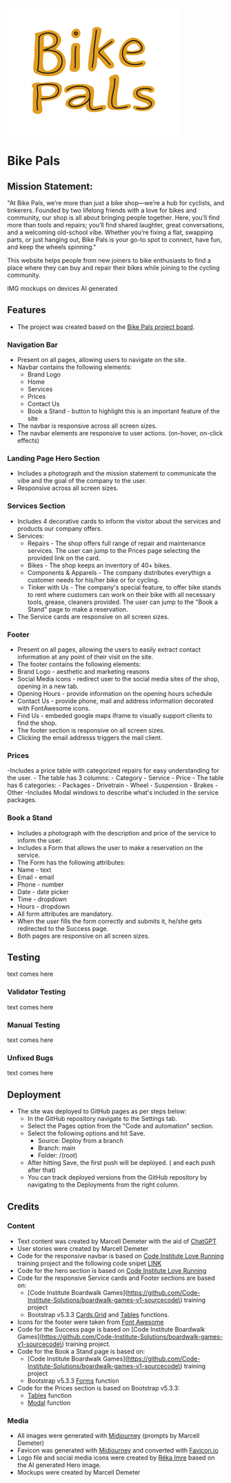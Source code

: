 <img src="assets/images/logo/bikepals_logo_2.svg" alt="Bike Pals brand logo" width="400" height="300">

# Bike Pals

## Mission Statement:
"At Bike Pals, we’re more than just a bike shop—we’re a hub for cyclists,  and tinkerers. Founded by two lifelong friends with a love for bikes and community, our shop is all about bringing people together. Here, you’ll find more than tools and repairs; you’ll find shared laughter, great conversations, and a welcoming old-school vibe. Whether you’re fixing a flat, swapping parts, or just hanging out, Bike Pals is your go-to spot to connect, have fun, and keep the wheels spinning."

This website helps people from new joiners to bike enthusiasts to find a place where they can buy and repair their bikes while joining to the cycling community. 

IMG mockups on devices AI generated

## Features

- The project was created based on the [Bike Pals project board](https://github.com/users/demetermarcell/projects/3).

### Navigation Bar
- Present on all pages, allowing users to navigate on the site.
- Navbar contains the following elements:
    - Brand Logo
    - Home
    - Services
    - Prices
    - Contact Us
    - Book a Stand - button to highlight this is an important feature of the site
- The navbar is responsive across all screen sizes.
- The navbar elements are responsive to user actions. (on-hover, on-click effects)

### Landing Page Hero Section
- Includes a photograph and the mission statement to communicate the vibe and the goal of the company to the user.
- Responsive across all screen sizes. 

### Services Section
- Includes 4 decorative cards to inform the visitor about the services and products our company offers.
- Services:
    - Repairs - The shop offers full range of repair and maintenance services. The user can jump to the Prices page selecting the provided link on the card. 
    - Bikes - The shop keeps an inventory of 40+ bikes.
    - Components & Apparels - The company distributes everythign a customer needs for his/her bike or for cycling.
    - Tinker with Us - The company's special feature, to offer bike stands to rent where customers can work on their bike with all necessary tools, grease, cleaners provided. The user can jump to the "Book a Stand" page to make a reservation.
- The Service cards are responsive on all screen sizes.
### Footer
- Present on all pages, allowing the users to easily extract contact information at any point of their visit on the site.
- The footer contains the following elements:
 - Brand Logo - aesthetic and marketing reasons
 - Social Media icons - redirect user to the social media sites of the shop, opening in a new tab.
 - Opening Hours - provide information on the opening hours schedule
 - Contact Us - provide phone, mail and address information decorated with FontAwesome icons.
 - Find Us - embeded google maps iframe to visually support clients to find the shop.
- The footer section is responsive on all screen sizes.
- Clicking the email addresss triggers the mail client.

### Prices
-Includes a price table with categorized repairs for easy understanding for the user.
    - The table has 3 columns: 
        - Category 
        - Service 
        - Price
    - The table has 6 categories:
        - Packages
        - Drivetrain
        - Wheel
        - Suspension
        - Brakes
        - Other
-Includes Modal windows to describe what's included in the  service packages.

### Book a Stand
- Includes a photograph with the description and price of the service to inform the user.
- Includes a Form that allows the user to make a reservation on the service.
- The Form has the following attributes:
 - Name - text
 - Email - email
 - Phone - number
 - Date - date picker
 - Time - dropdown
 - Hours - dropdown
- All form attributes are mandatory.
- When the user fills the form correctly and submits it, he/she gets redirected to the Success page.
- Both pages are responsive on all screen sizes.

## Testing
text comes here
### Validator Testing
text comes here
### Manual Testing
text comes here
### Unfixed Bugs
text comes here
## Deployment
- The site was deployed to GitHub pages as per steps below:
    - In the GitHub repository navigate to the Settings tab.
    - Select the Pages option from the "Code and automation" section.
    - Select the following options and hit Save.
        - Source: Deploy from a branch
        - Branch: main
        - Folder: /(root)
    - After hitting Save, the first push will be deployed. ( and each push after that)
    - You can track deployed versions from the GitHub repository by navigating to the Deployments from the right column.
    
## Credits
### Content
- Text content was created by Marcell Demeter with the aid of [ChatGPT](https://chatgpt.com/)
- User stories were created by Marcell Demeter
- Code for the responsive navbar is based on [Code Institute Love Running](https://github.com/Code-Institute-Solutions/love-running-v3) training project and the following code snipet [LINK](https://www.geeksforgeeks.org/how-to-make-responsive-navbar-menu-in-css/)
- Code for the hero section is based on [Code Institute Love Running](https://github.com/Code-Institute-Solutions/love-running-v3)
- Code for the responsive Service cards and Footer sections are based on:
    - [Code Institute Boardwalk Games](https://github.com/Code-Institute-Solutions/boardwalk-games-v1-sourcecode\) training project
    - Bootstrap v5.3.3 [Cards](https://getbootstrap.com/docs/5.3/components/card/),[Grid](https://getbootstrap.com/docs/5.3/layout/grid/) and [Tables](https://getbootstrap.com/docs/5.3/content/tables/) functions. 
- Icons for the footer were taken from [Font Awesome](https://fontawesome.com/)
- Code for the Success page is based on [Code Institute Boardwalk Games](https://github.com/Code-Institute-Solutions/boardwalk-games-v1-sourcecode\) training project.
- Code for the Book a Stand page is based on:
    - [Code Institute Boardwalk Games](https://github.com/Code-Institute-Solutions/boardwalk-games-v1-sourcecode\) training project
    - Bootstrap v5.3.3 [Forms](https://getbootstrap.com/docs/5.3/forms/overview/) function
- Code for the Prices section is based on Bootstrap v5.3.3:
    - [Tables](https://getbootstrap.com/docs/5.3/content/tables/) function
    - [Modal](https://getbootstrap.com/docs/5.3/components/modal/) function

### Media
- All images were generated with [Midjourney](https://www.midjourney.com) (prompts by Marcell Demeter)
- Favicon was generated with [Midjourney](https://www.midjourney.com) and converted with [Favicon.io](https://favicon.io/)
- Logo file and social media icons were created by [Réka Imre](https://www.instagram.com/imreka_works/) based on the AI generated Hero image.
- Mockups were created by Marcell Demeter



